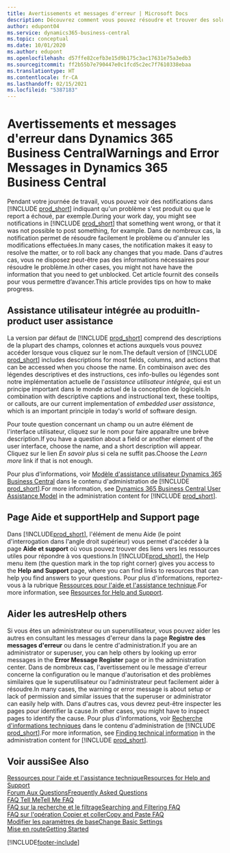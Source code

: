 ```yaml
---
title: Avertissements et messages d'erreur | Microsoft Docs
description: Découvrez comment vous pouvez résoudre et trouver des solutions aux messages d'erreur lorsque vous travaillez dans Business Central.
author: edupont04
ms.service: dynamics365-business-central
ms.topic: conceptual
ms.date: 10/01/2020
ms.author: edupont
ms.openlocfilehash: d57ffe82cefb3e15d9b175c3ac17631e75a3edb3
ms.sourcegitcommit: ff2b55b7e790447e0c1fcd5c2ec7f7610338ebaa
ms.translationtype: HT
ms.contentlocale: fr-CA
ms.lasthandoff: 02/15/2021
ms.locfileid: "5387183"
---
```

# <a name="warnings-and-error-messages-in-dynamics-365-business-central"></a><span data-ttu-id="e7e6c-103">Avertissements et messages d'erreur dans Dynamics 365 Business Central</span><span class="sxs-lookup"><span data-stu-id="e7e6c-103">Warnings and Error Messages in Dynamics 365 Business Central</span></span>

<span data-ttu-id="e7e6c-104">Pendant votre journée de travail, vous pouvez voir des notifications dans [!INCLUDE [prod_short](includes/prod_short.md)] indiquant qu'un problème s'est produit ou que le report a échoué, par exemple.</span><span class="sxs-lookup"><span data-stu-id="e7e6c-104">During your work day, you might see notifications in [!INCLUDE [prod_short](includes/prod_short.md)] that something went wrong, or that it was not possible to post something, for example.</span></span> <span data-ttu-id="e7e6c-105">Dans de nombreux cas, la notification permet de résoudre facilement le problème ou d'annuler les modifications effectuées.</span><span class="sxs-lookup"><span data-stu-id="e7e6c-105">In many cases, the notification makes it easy to resolve the matter, or to roll back any changes that you made.</span></span> <span data-ttu-id="e7e6c-106">Dans d'autres cas, vous ne disposez peut-être pas des informations nécessaires pour résoudre le problème.</span><span class="sxs-lookup"><span data-stu-id="e7e6c-106">In other cases, you might not have have the information that you need to get unblocked.</span></span> <span data-ttu-id="e7e6c-107">Cet article fournit des conseils pour vous permettre d’avancer.</span><span class="sxs-lookup"><span data-stu-id="e7e6c-107">This article provides tips on how to make progress.</span></span>  

## <a name="in-product-user-assistance"></a><span data-ttu-id="e7e6c-108">Assistance utilisateur intégrée au produit</span><span class="sxs-lookup"><span data-stu-id="e7e6c-108">In-product user assistance</span></span>

<span data-ttu-id="e7e6c-109">La version par défaut de [!INCLUDE [prod_short](includes/prod_short.md)] comprend des descriptions de la plupart des champs, colonnes et actions auxquels vous pouvez accéder lorsque vous cliquez sur le nom.</span><span class="sxs-lookup"><span data-stu-id="e7e6c-109">The default version of [!INCLUDE [prod_short](includes/prod_short.md)] includes descriptions for most fields, columns, and actions that can be accessed when you choose the name.</span></span> <span data-ttu-id="e7e6c-110">En combinaison avec des légendes descriptives et des instructions, ces info-bulles ou légendes sont notre implémentation actuelle de l'*assistance utilisateur intégrée*, qui est un principe important dans le monde actuel de la conception de logiciels.</span><span class="sxs-lookup"><span data-stu-id="e7e6c-110">In combination with descriptive captions and instructional text, these tooltips, or callouts, are our current implementation of *embedded user assistance*, which is an important principle in today's world of software design.</span></span>  

<span data-ttu-id="e7e6c-111">Pour toute question concernant un champ ou un autre élément de l'interface utilisateur, cliquez sur le nom pour faire apparaître une brève description.</span><span class="sxs-lookup"><span data-stu-id="e7e6c-111">If you have a question about a field or another element of the user interface, choose the name, and a short description will appear.</span></span> <span data-ttu-id="e7e6c-112">Cliquez sur le lien *En savoir plus* si cela ne suffit pas.</span><span class="sxs-lookup"><span data-stu-id="e7e6c-112">Choose the *Learn more* link if that is not enough.</span></span>  

<span data-ttu-id="e7e6c-113">Pour plus d'informations, voir [Modèle d'assistance utilisateur Dynamics 365 Business Central](/dynamics365/business-central/dev-itpro/user-assistance) dans le contenu d'administration de [!INCLUDE [prod_short](includes/prod_short.md)].</span><span class="sxs-lookup"><span data-stu-id="e7e6c-113">For more information, see [Dynamics 365 Business Central User Assistance Model](/dynamics365/business-central/dev-itpro/user-assistance) in the administration content for [!INCLUDE [prod_short](includes/prod_short.md)].</span></span>  

## <a name="help-and-support-page"></a><span data-ttu-id="e7e6c-114">Page Aide et support</span><span class="sxs-lookup"><span data-stu-id="e7e6c-114">Help and Support page</span></span>

<span data-ttu-id="e7e6c-115">Dans [!INCLUDE[prod_short](includes/prod_short.md)], l'élément de menu Aide (le point d'interrogation dans l'angle droit supérieur) vous permet d'accéder à la page **Aide et support** où vous pouvez trouver des liens vers les ressources utiles pour répondre à vos questions.</span><span class="sxs-lookup"><span data-stu-id="e7e6c-115">In [!INCLUDE[prod_short](includes/prod_short.md)], the Help menu item (the question mark in the top right corner) gives you access to the **Help and Support** page, where you can find links to resources that can help you find answers to your questions.</span></span> <span data-ttu-id="e7e6c-116">Pour plus d'informations, reportez-vous à la rubrique [Ressources pour l'aide et l'assistance technique](product-help-and-support.md).</span><span class="sxs-lookup"><span data-stu-id="e7e6c-116">For more information, see [Resources for Help and Support](product-help-and-support.md).</span></span>  

## <a name="help-others"></a><span data-ttu-id="e7e6c-117">Aider les autres</span><span class="sxs-lookup"><span data-stu-id="e7e6c-117">Help others</span></span>

<span data-ttu-id="e7e6c-118">Si vous êtes un administrateur ou un superutilisateur, vous pouvez aider les autres en consultant les messages d'erreur dans la page **Registre des messages d'erreur** ou dans le centre d'administration.</span><span class="sxs-lookup"><span data-stu-id="e7e6c-118">If you are an administrator or superuser, you can help others by looking up error messages in the **Error Message Register** page or in the administration center.</span></span> <span data-ttu-id="e7e6c-119">Dans de nombreux cas, l'avertissement ou le message d'erreur concerne la configuration ou le manque d'autorisation et des problèmes similaires que le superutilisateur ou l'administrateur peut facilement aider à résoudre.</span><span class="sxs-lookup"><span data-stu-id="e7e6c-119">In many cases, the warning or error message is about setup or lack of permission and similar issues that the superuser or administrator can easily help with.</span></span> <span data-ttu-id="e7e6c-120">Dans d'autres cas, vous devrez peut-être inspecter les pages pour identifier la cause.</span><span class="sxs-lookup"><span data-stu-id="e7e6c-120">In other cases, you might have to inspect pages to identify the cause.</span></span> <span data-ttu-id="e7e6c-121">Pour plus d'informations, voir [Recherche d'informations techniques](/dynamics365/business-central/dev-itpro/administration/manage-technical-support#finding-technical-information) dans le contenu d'administration de [!INCLUDE [prod_short](includes/prod_short.md)].</span><span class="sxs-lookup"><span data-stu-id="e7e6c-121">For more information, see [Finding technical information](/dynamics365/business-central/dev-itpro/administration/manage-technical-support#finding-technical-information) in the administration content for [!INCLUDE [prod_short](includes/prod_short.md)].</span></span>  

## <a name="see-also"></a><span data-ttu-id="e7e6c-122">Voir aussi</span><span class="sxs-lookup"><span data-stu-id="e7e6c-122">See Also</span></span>

[<span data-ttu-id="e7e6c-123">Ressources pour l'aide et l'assistance technique</span><span class="sxs-lookup"><span data-stu-id="e7e6c-123">Resources for Help and Support</span></span>](product-help-and-support.md)  
[<span data-ttu-id="e7e6c-124">Forum Aux Questions</span><span class="sxs-lookup"><span data-stu-id="e7e6c-124">Frequently Asked Questions</span></span>](across-faq.md)  
[<span data-ttu-id="e7e6c-125">FAQ Tell Me</span><span class="sxs-lookup"><span data-stu-id="e7e6c-125">Tell Me FAQ</span></span>](ui-search-faq.md)  
[<span data-ttu-id="e7e6c-126">FAQ sur la recherche et le filtrage</span><span class="sxs-lookup"><span data-stu-id="e7e6c-126">Searching and Filtering FAQ</span></span>](ui-search-filter-faq.md)  
[<span data-ttu-id="e7e6c-127">FAQ sur l'opération Copier et coller</span><span class="sxs-lookup"><span data-stu-id="e7e6c-127">Copy and Paste FAQ</span></span>](faq-copy-paste.yml)  
[<span data-ttu-id="e7e6c-128">Modifier les paramètres de base</span><span class="sxs-lookup"><span data-stu-id="e7e6c-128">Change Basic Settings</span></span>](ui-change-basic-settings.md)  
[<span data-ttu-id="e7e6c-129">Mise en route</span><span class="sxs-lookup"><span data-stu-id="e7e6c-129">Getting Started</span></span>](product-get-started.md)  


[!INCLUDE[footer-include](includes/footer-banner.md)]